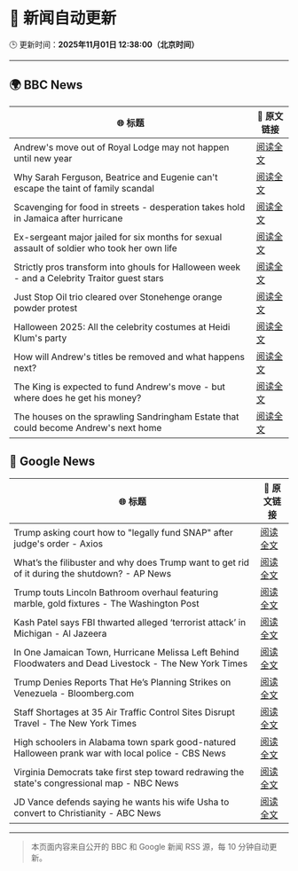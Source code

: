 # 🧠 新闻自动更新

🕒 更新时间：**2025年11月01日 12:38:00（北京时间）**

---

## 🌍 BBC News

| 🌐 标题 | 🔗 原文链接 |
|--------|-------------|
| Andrew's move out of Royal Lodge may not happen until new year | [阅读全文](https://www.bbc.com/news/articles/c2emmdnw82yo?at_medium=RSS&at_campaign=rss) |
| Why Sarah Ferguson, Beatrice and Eugenie can't escape the taint of family scandal | [阅读全文](https://www.bbc.com/news/articles/cy8vrzpgxnro?at_medium=RSS&at_campaign=rss) |
| Scavenging for food in streets - desperation takes hold in Jamaica after hurricane | [阅读全文](https://www.bbc.com/news/articles/c0jdd186l0go?at_medium=RSS&at_campaign=rss) |
| Ex-sergeant major jailed for six months for sexual assault of soldier who took her own life | [阅读全文](https://www.bbc.com/news/articles/cvgd1zk5nrgo?at_medium=RSS&at_campaign=rss) |
| Strictly pros transform into ghouls for Halloween week - and a Celebrity Traitor guest stars | [阅读全文](https://www.bbc.com/news/articles/c2lp72n0p0vo?at_medium=RSS&at_campaign=rss) |
| Just Stop Oil trio cleared over Stonehenge orange powder protest | [阅读全文](https://www.bbc.com/news/articles/cjekdqj7529o?at_medium=RSS&at_campaign=rss) |
| Halloween 2025: All the celebrity costumes at Heidi Klum's party | [阅读全文](https://www.bbc.com/news/articles/c4gpwn5v072o?at_medium=RSS&at_campaign=rss) |
| How will Andrew's titles be removed and what happens next? | [阅读全文](https://www.bbc.com/news/articles/c5ylk9r336zo?at_medium=RSS&at_campaign=rss) |
| The King is expected to fund Andrew's move - but where does he get his money? | [阅读全文](https://www.bbc.com/news/articles/cwy5lzq94gqo?at_medium=RSS&at_campaign=rss) |
| The houses on the sprawling Sandringham Estate that could become Andrew's next home | [阅读全文](https://www.bbc.com/news/articles/c201zvrpvw9o?at_medium=RSS&at_campaign=rss) |

## 📰 Google News

| 🌐 标题 | 🔗 原文链接 |
|--------|-------------|
| Trump asking court how to "legally fund SNAP" after judge's order - Axios | [阅读全文](https://news.google.com/rss/articles/CBMihgFBVV95cUxNaG44S3RKSjhiRndwaDAzc2pxNnZfY2l3YnBQVEZMMXIxcGpoMkZaS0RJbVFrRnlPUTFRQWFDeWF1TWxralVNdkt4ZWdqWG5XNVMyNDBpSklFMEpxV1lZSFIwNEtVUml0VjhoNTJQYmNrcVBNRmo1eDNBMlhTLWlVWVo5aHdUdw?oc=5) |
| What’s the filibuster and why does Trump want to get rid of it during the shutdown? - AP News | [阅读全文](https://news.google.com/rss/articles/CBMimgFBVV95cUxPOUhRQy1tUkJ5ZERsb1lPQ0hIZGJmQVVGNENnZGUxNUNWNHl2OG1sNXdDT2d3bm9FMUphcC1xVEptS0x1b0RnOW5RZVJGNXFzRWxqc3p6elRlWXI5S0dpWE8wRDFpSlJQTHcxNnNVTWxLelRoX3lCZUtid3U3VjFLZXNldDY1emxlSUJjMm5PWmc4YnJfek1TTnJn?oc=5) |
| Trump touts Lincoln Bathroom overhaul featuring marble, gold fixtures - The Washington Post | [阅读全文](https://news.google.com/rss/articles/CBMijAFBVV95cUxPTnFVZ0U2STVOMFNsbk56ZHdYSmRpU3AwQ2UxVXdTejNZOTR5a05NeFhRc0prU2VyQTZJSzBjRTNkb3NFTVNndzQ3dHFzQUNwMVBabW0yc082REVqTTk2dWt2S0N6VTl5MXNJaHE3ZGd4QlFHekItOGxNbExLM0R6QTZCa3pqYjlDdWZUeA?oc=5) |
| Kash Patel says FBI thwarted alleged ‘terrorist attack’ in Michigan - Al Jazeera | [阅读全文](https://news.google.com/rss/articles/CBMiqwFBVV95cUxOYmVTSTE0VzcxeG1wSU5TbDNLa21Rb25IcDgzUVZJVkpXTUZWQnUzZ3IyRVBqeWRmZmpFRkoyeXdDRUlBcTZyTTRIMTRtT2VDSlhJeDFhTEpCNTNNMTJOd2NzdDNqa1V3Mm4zdXBLVFozMlpXSWRaNEhhN0ZaN3pmRmZKUTNRcnJCTWZlQnRVOUllWEZYaEs3TXVTV19CUnlLVWxCMDd6QVBKVjDSAbABQVVfeXFMUHpJV3NoTTJQVm5jdmhBNXpyYndUay1UMXFTSE5LTS1QUjZQZmZBN3ppMHAwMkNLVmwzMmE2M2Izak1CeG00Y01fRDhJNm95dzdoTDkyV05LZnFkNnIxTEdKQzBlTW1rSXNzTElUcEhjQ2Z4YzQ2SXlWTm9VN2FGZTUydThNU1h0SkR2ckMwdEdzcGZ2Q25GU0hKWkNWS1BPdU1FX2JjZ0lwYjgydzZtX3g?oc=5) |
| In One Jamaican Town, Hurricane Melissa Left Behind Floodwaters and Dead Livestock - The New York Times | [阅读全文](https://news.google.com/rss/articles/CBMikwFBVV95cUxQaUs0bmNXeFFZTGJtRTAzaEZpdm1TM0NFSTNmNVBaVF95RTJiUlQxUTJTNFpOam9RMXhoU28tVUNUQ1BfRUwxQXpwUGJYZUJITHFMSWN3clBsNEczVmJpTTRaVW1uYl9MZXFob3hIOERlTkdVX3NSS19DMGwwY0RvRmFyR2xmZXJZdGpoOVhBb3NvMzA?oc=5) |
| Trump Denies Reports That He’s Planning Strikes on Venezuela - Bloomberg.com | [阅读全文](https://news.google.com/rss/articles/CBMirAFBVV95cUxORlhTWW9FekpaLVJvZXNQUFFwb2lSekFWSWdWc19HYndiTjJ1MG5aZURrdktaM1NGNG16SG9IRGlpenExcG1tNWtKaDA5VmItUEVzSjJiLVdGekd5VExJdmI4UDFzVGMtdzBRaUMxMEdCTy1mZEpPMjVLSDJrRXBua1kzVVdJNVFpYWZabkxPU1pxNkxyOWpvNzNzakxYeGVFWTNfdWE2clFuZGti?oc=5) |
| Staff Shortages at 35 Air Traffic Control Sites Disrupt Travel - The New York Times | [阅读全文](https://news.google.com/rss/articles/CBMickFVX3lxTE9zWHJLVEpyWDFEd3FqcDI1UXI0LUhMQURuN1ZJOGtpNkVwbkJFRkVOZklSTEgtdE9acnd5OC02c0JQTDFCbURnWFdXMUVaN1VJendYRXU1TDhSMDFybGJiYUNzQ2twZVY0YkN2N2ZEX0Vudw?oc=5) |
| High schoolers in Alabama town spark good-natured Halloween prank war with local police - CBS News | [阅读全文](https://news.google.com/rss/articles/CBMijwFBVV95cUxNYzROcGtfdlhGX0RlVDJ3a19oWEY0WExSUUxaMVBTX1lHZU4zUGo1WTV1NV9fUGlQTXJPcTZVTFU1LUI5TUx4ckYxUXM4VGUwQ1RpNHBDWGFCQWQtZnV2WTllSER2OVREc0d6eFk4NHZfS0tSbnVJa056MllENXBublVRWnlIWnlzc1VZNmJ0WdIBlAFBVV95cUxPbVVnaGFCcC1rMUV4T0FMcTA4WElyVjZ6eUs5RU5SZ1dyakQyc0NJLW1LaVdXTm1yQllHVGJKMXVmQXpybVNxZE1KTVJHZTFZcmg5eEdHLUJKWUlUazFzd3dPb1Q1RzVKdnBVZ19Zbmxvd0JEaXR3dnYwMm92V0hQZWwxOVMtUjB6OHd4ci1mUEJpYS02?oc=5) |
| Virginia Democrats take first step toward redrawing the state's congressional map - NBC News | [阅读全文](https://news.google.com/rss/articles/CBMiwAFBVV95cUxOWXJOUEp4WDdCSktlTmNhMXRsSW4tYThobExzbUdOWVRKd2FMQVR0U1FRdUxycHNmX0RhUUZjWUZlMEE4VGNWY0JZRkV0U29tTUkyeGw4ajUwQzJHaWNLV3BwcExXaDBNY1NOSnk5MG9hMTdLenVLWjRHckotanFVM1NiaTJxLUhfWVVtMHdYVWstTjFGSzI5eWx4TWZoTmhacHJfMlE3LXVBNTBxdzVfcGJULUdlRUxWc0RLWVJpQkLSAVZBVV95cUxNZnNhZUdRYk9Cdl9QQ0l6QmlKUkxEV1pLcGFRWEF6UWlXbFhmR01tSm9kaUlRbWo5VEcxNEltYzZDV3ozbzV0S0p4OGRvaGlHQ1NzWkJNZw?oc=5) |
| JD Vance defends saying he wants his wife Usha to convert to Christianity - ABC News | [阅读全文](https://news.google.com/rss/articles/CBMinwFBVV95cUxPYXF0bkxwVllkY1JZa0hnRGFaUVNCRHlzbWRQbk11SkZHOHF5dGZFeUZaUjI2MThuNUQwbWQxRTBJeTZXQ2tITFlQZkhaaWs5REVvUWU2TTZWQU5HdHFlVzVzU1lHajF4czJCZDVMUWUtbWlkdXZtLXpEdmhSQ3VLLV9Qb1NIR19HV2hFaEVpSHJ1UnU2Zzctd256Nzl2dlXSAaQBQVVfeXFMT2FkYXBQcER3MU9Hcy1RVTR1b1lEa2FSNGZGMzVxeE4tNzJhRlBScGxSUFB3SkZHWm9jdm1xNDlQSDlQb29LRHBad3d4TXo2M2k1dS15NmxzekZXS0ZQcDNKVFRVWHo5RjRYM0M3WVhjVmJibnNMTng5R1NXV296VWZRTFFjcll6TW9mVV9PZkF3V0FobHR1cmhHQ0xSdXdVX1dBN20?oc=5) |

---
> 本页面内容来自公开的 BBC 和 Google 新闻 RSS 源，每 10 分钟自动更新。